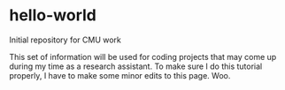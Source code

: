 # hello-world
Initial repository for CMU work

This set of information will be used for coding projects that may come up during my time as a research assistant. To make sure I do this tutorial properly, I have to make some minor edits to this page. Woo. 
